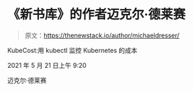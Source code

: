 # 《新书库》的作者迈克尔·德莱赛

> 原文：<https://thenewstack.io/author/michaeldresser/>

KubeCost:用 kubectl 监控 Kubernetes 的成本

2021 年 5 月 21 日上午 9:20

迈克尔·德莱赛